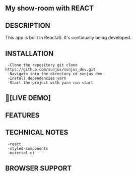 
## My show-room with REACT

## DESCRIPTION
This app is built in ReactJS. It's continually being developed.

## INSTALLATION

     -Clone the repository git clone https://github.com/sunjus/sunjus_dev.git
     -Navigate into the directory cd sunjus_dev
     -Install dependencies yarn
     -Start the project with yarn run start

## 🚩[LIVE DEMO]

## FEATURES

## TECHNICAL NOTES
     -react
     -styled-components
     -material-ui

## BROWSER SUPPORT
